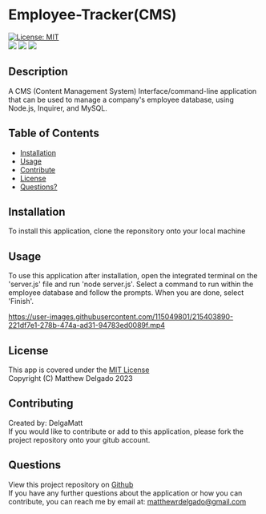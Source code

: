 # Employee-Tracker(CMS)
  [![License: MIT](https://img.shields.io/badge/License-MIT-yellow.svg)](https://opensource.org/licenses/MIT)<br>
  ![](https://img.shields.io/badge/JavaScript-323330?style=flat&logo=javascript&logoColor=F7DF1E)
  ![](https://img.shields.io/badge/Node.js-43853D?style=flat&logo=node.js&logoColor=white)
  ![](https://img.shields.io/badge/MySQL-005C84?style=flat&logo=mysql&logoColor=white)
  ## Description
 A CMS (Content Management System) Interface/command-line application that can be used to manage a company's employee database, using Node.js, Inquirer, and MySQL.
  ## Table of Contents
  - [Installation](#installation)
  - [Usage](#usage)
  - [Contribute](#contributing)
  - [License](#license)
  - [Questions?](#questions)
  ## Installation
  To install this application, clone the reponsitory onto your local machine
  ## Usage
  To use this application after installation, open the integrated terminal on the 'server.js' file and run 'node server.js'. Select a command to run within the employee database and follow the prompts. When you are done, select 'Finish'.
  
  https://user-images.githubusercontent.com/115049801/215403890-221df7e1-278b-474a-ad31-94783ed0089f.mp4
  ## License
  This app is covered under the [MIT License](https://opensource.org/licenses/MIT)<br>
  Copyright (C) Matthew Delgado 2023
  ## Contributing
  Created by: DelgaMatt
  <br>
  If you would like to contribute or add to this application, please fork the project repository onto your gitub account.

  ## Questions
  View this project repository on [Github](https://github.com/DelgaMatt)<br>
  If you have any further questions about the application or how you can contribute, you can reach me by email at: matthewrdelgado@gmail.com
